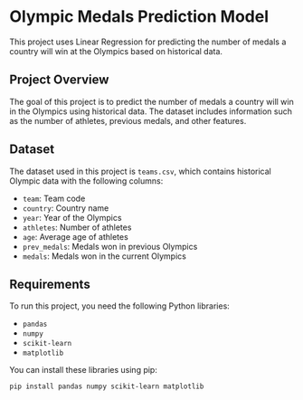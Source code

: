 # Olympic Medals Prediction Model

This project uses Linear Regression for predicting the number of medals a country will win at the Olympics based on historical data.

## Project Overview

The goal of this project is to predict the number of medals a country will win in the Olympics using historical data. The dataset includes information such as the number of athletes, previous medals, and other features.

## Dataset

The dataset used in this project is `teams.csv`, which contains historical Olympic data with the following columns:

- `team`: Team code
- `country`: Country name
- `year`: Year of the Olympics
- `athletes`: Number of athletes
- `age`: Average age of athletes
- `prev_medals`: Medals won in previous Olympics
- `medals`: Medals won in the current Olympics

## Requirements

To run this project, you need the following Python libraries:

- `pandas`
- `numpy`
- `scikit-learn`
- `matplotlib`

You can install these libraries using pip:

```bash
pip install pandas numpy scikit-learn matplotlib
